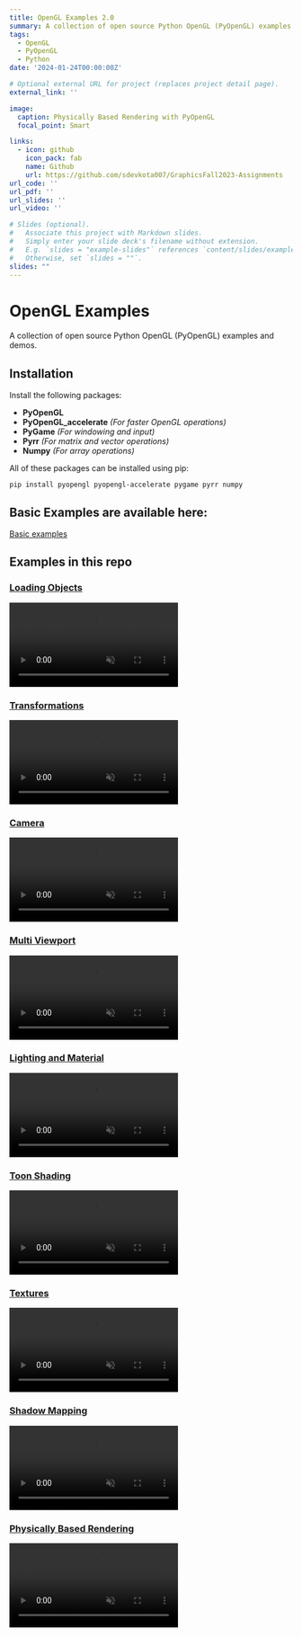 ```yaml
---
title: OpenGL Examples 2.0
summary: A collection of open source Python OpenGL (PyOpenGL) examples and demos.
tags:
  - OpenGL 
  - PyOpenGL 
  - Python
date: '2024-01-24T00:00:00Z'

# Optional external URL for project (replaces project detail page).
external_link: ''

image:
  caption: Physically Based Rendering with PyOpenGL
  focal_point: Smart

links:
  - icon: github
    icon_pack: fab
    name: Github
    url: https://github.com/sdevkota007/GraphicsFall2023-Assignments
url_code: ''
url_pdf: ''
url_slides: ''
url_video: ''

# Slides (optional).
#   Associate this project with Markdown slides.
#   Simply enter your slide deck's filename without extension.
#   E.g. `slides = "example-slides"` references `content/slides/example-slides.md`.
#   Otherwise, set `slides = ""`.
slides: ""
---
```


# OpenGL Examples

A collection of open source Python OpenGL (PyOpenGL) examples and demos.

## Installation

Install the following packages:
 - **PyOpenGL** 
 - **PyOpenGL_accelerate** _(For faster OpenGL operations)_
 - **PyGame** _(For windowing and input)_
 - **Pyrr** _(For matrix and vector operations)_
 - **Numpy** _(For array operations)_

All of these packages can be installed using pip:
```
pip install pyopengl pyopengl-accelerate pygame pyrr numpy
```

## Basic Examples are available here: 
[Basic examples](https://github.com/sdevkota007/GraphicsFall2023)


## Examples in this repo

### [Loading Objects](3_loadingObjects)
<video src="https://github.com/sdevkota007/GraphicsFall2023-Assignments/assets/25920123/f8205c1e-b903-45d0-b4f7-e0303fc16435" controls="controls" muted="muted" class="d-block rounded-bottom-2 width-fit" style="max-height:640px;"></video>


### [Transformations](4_transformations)
<video src="https://github.com/sdevkota007/GraphicsFall2023-Assignments/assets/25920123/574c1c78-40e4-4dfa-b151-054a03048963" controls="controls" muted="muted" class="d-block rounded-bottom-2 width-fit" style="max-height:640px;"></video>


### [Camera](5_camera)
<video src="https://github.com/sdevkota007/GraphicsFall2023-Assignments/assets/25920123/e222685a-be50-4a18-96c3-771634123015" controls="controls" muted="muted" class="d-block rounded-bottom-2 width-fit" style="max-height:640px;"></video>


### [Multi Viewport](6_multiViewport)
<video src="https://github.com/sdevkota007/GraphicsFall2023-Assignments/assets/25920123/55d12ee7-9c4d-4e07-b06f-cb311e0e533d" controls="controls" muted="muted" class="d-block rounded-bottom-2 width-fit" style="max-height:640px;"></video>


### [Lighting and Material](7_lightingAndMaterial)
<video src="https://github.com/sdevkota007/GraphicsFall2023-Assignments/assets/25920123/81011d69-4f26-4fbe-9bc0-b1a9203f3bf3" controls="controls" muted="muted" class="d-block rounded-bottom-2 width-fit" style="max-height:640px;"></video>


### [Toon Shading](8_toonShading)
<video src="https://github.com/sdevkota007/GraphicsFall2023-Assignments/assets/25920123/6ca3821d-d038-4f22-8cc7-776cdabbc621" controls="controls" muted="muted" class="d-block rounded-bottom-2 width-fit" style="max-height:640px;"></video>


### [Textures](9_textures)
<video src="https://github.com/sdevkota007/GraphicsFall2023-Assignments/assets/25920123/7819782c-faee-4c23-a5d6-8f2004e84846" controls="controls" muted="muted" class="d-block rounded-bottom-2 width-fit" style="max-height:640px;"></video>


### [Shadow Mapping](10_shadowMapping)
<video src="https://github.com/sdevkota007/GraphicsFall2023-Assignments/assets/25920123/d76a45dd-fd03-49e1-8522-a6c3ebbb20da" controls="controls" muted="muted" class="d-block rounded-bottom-2 width-fit" style="max-height:640px;"></video>


### [Physically Based Rendering](11_PBR)
<video src="https://github.com/sdevkota007/GraphicsFall2023-Assignments/assets/25920123/192e1e3b-782f-45c1-9218-46754eef37ca" controls="controls" muted="muted" class="d-block rounded-bottom-2 width-fit" style="max-height:640px;"></video>
